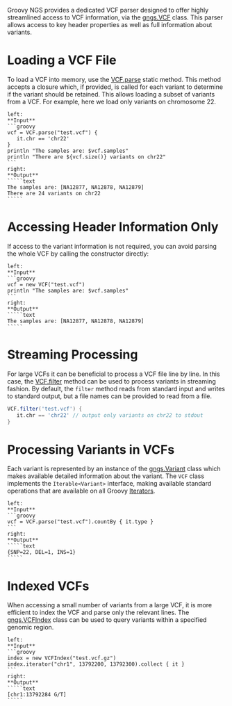 Groovy NGS provides a dedicated VCF parser designed to offer highly streamlined access to VCF 
information, via the [gngs.VCF](https://ssadedin.github.io/groovy-ngs-utils/doc/gngs/VCF.html) class.
This parser allows access to key header properties as well as full information about variants.

# Loading a VCF File

To load a VCF into memory, use the [VCF.parse](https://ssadedin.github.io/groovy-ngs-utils/doc/gngs/VCF.html#parse(Closure)) 
static method. This method accepts a closure which, if provided, is called for each variant to determine if the variant
should be retained. This allows loading a subset of variants from a VCF. For example, here we load 
only variants on chromosome 22.

```````columns
left:
**Input**
```groovy
vcf = VCF.parse("test.vcf") {
   it.chr == 'chr22'
}
println "The samples are: $vcf.samples"
println "There are ${vcf.size()} variants on chr22"
```
right:
**Output**
`````text
The samples are: [NA12877, NA12878, NA12879]
There are 24 variants on chr22
`````
````````

# Accessing Header Information Only

If access to the variant information is not required, you can avoid parsing the whole VCF by calling
the constructor directly:

```````columns
left:
**Input**
```groovy
vcf = new VCF("test.vcf")
println "The samples are: $vcf.samples"
```
right:
**Output**
`````text
The samples are: [NA12877, NA12878, NA12879]
`````
````````

# Streaming Processing

For large VCFs it can be beneficial to process a VCF file line by line. In this case, the 
[VCF.filter](https://ssadedin.github.io/groovy-ngs-utils/doc/gngs/VCF.html#filter(java.lang.String,%20Closure)) method
can be used to process variants in streaming fashion. By default, the `filter` method reads from standard 
input and writes to standard output, but a file names can be provided to read from a file.

```groovy
VCF.filter('test.vcf') {
   it.chr == 'chr22' // output only variants on chr22 to stdout
}
```

# Processing Variants in VCFs

Each variant is represented by an instance of the [gngs.Variant](https://ssadedin.github.io/groovy-ngs-utils/doc/gngs/Variant.html) 
class which makes available detailed information about the variant. The `VCF` class  implements the `Iterable<Variant>` interface,
making available standard operations that are available on all Groovy [Iterators](https://docs.groovy-lang.org/latest/html/groovy-jdk/java/util/Iterator.html).

```````columns
left:
**Input**
```groovy
vcf = VCF.parse("test.vcf").countBy { it.type }
```
right:
**Output**
`````text
{SNP=22, DEL=1, INS=1}
`````
````````

# Indexed VCFs

When accessing a small number of variants from a large VCF, it is more efficient to index the VCF and parse
only the relevant lines. The [gngs.VCFIndex](https://ssadedin.github.io/groovy-ngs-utils/doc/gngs/VCFIndex.html) class
can be used to query variants within a specified genomic region.


```````columns
left:
**Input**
```groovy
index = new VCFIndex("test.vcf.gz")
index.iterator("chr1", 13792200, 13792300).collect { it }
```
right:
**Output**
`````text
[chr1:13792284 G/T]
`````
````````
